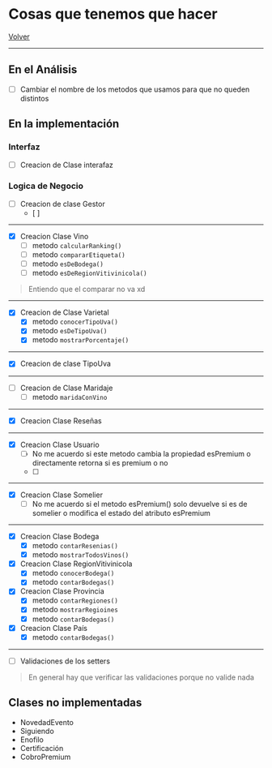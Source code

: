 
# Cosas que tenemos que hacer

[Volver](../README.md)

---

## En el Análisis

- [ ] Cambiar el nombre de los metodos que usamos para que no queden distintos

## En la implementación

### Interfaz

- [ ] Creacion de Clase interafaz

### Logica de Negocio

- [ ] Creacion de clase Gestor
  - [ ]

---

- [x] Creacion Clase Vino
  - [ ] metodo `calcularRanking()`
  - [ ] metodo `compararEtiqueta()`
  - [ ] metodo `esDeBodega()`
  - [ ] metodo `esDeRegionVitivinicola()`

> Entiendo que el comparar no va xd

---

- [x] Creacion de Clase Varietal
  - [x] metodo `conocerTipoUva()`
  - [x] metodo `esDeTipoUva()`
  - [x] metodo `mostrarPorcentaje()`

---

- [x] Creacion de clase TipoUva

---

- [ ] Creacion de Clase Maridaje
  - [ ] metodo `maridaConVino`

---

- [x] Creacion Clase Reseñas

---

- [x] Creacion Clase Usuario
  - [ ]  No me acuerdo si este metodo cambia la propiedad esPremium o directamente retorna si es premium o no
  - [ ]  

---

- [x] Creacion Clase Somelier
  - [ ] No me acuerdo si el metodo esPremium() solo devuelve si es de somelier o modifica el estado del atributo esPremium

---

- [x] Creacion Clase Bodega
  - [x] metodo `contarResenias()`
  - [x] metodo `mostrarTodosVinos()`
- [x] Creacion Clase RegionVitivinicola
  - [x] metodo `conocerBodega()`
  - [x] metodo `contarBodegas()`
- [x] Creacion Clase Provincia
  - [x] metodo `contarRegiones()`
  - [x] metodo `mostrarRegioines`
  - [x] metodo `contarBodegas()`
- [x] Creacion Clase País
  - [x] metodo `contarBodegas()`

---

- [ ]  Validaciones de los setters

> En general hay que verificar las validaciones porque no valide nada

## Clases no implementadas

- NovedadEvento
- Siguiendo
- Enofilo
- Certificación
- CobroPremium
